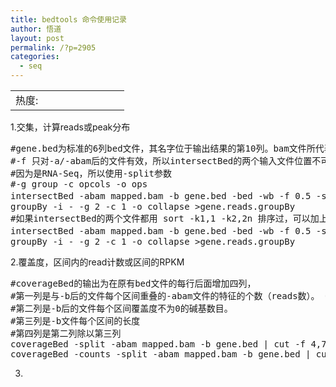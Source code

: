 ```yaml
---
title: bedtools 命令使用记录
author: 悟道
layout: post
permalink: /?p=2905
categories:
  - seq
---
```

<table>
  <tr cellpadding=0><td>
    热度:
  </td><td cellpadding=0><img src='http://210.75.224.29/wordpress/wp-content/plugins/statpresscn/images/sun.gif' width=10 height=10 border=0 /></td><td cellpadding=0><img src='http://210.75.224.29/wordpress/wp-content/plugins/statpresscn/images/sun_dark.gif' width=10 height=10 border=0 /></td><td cellpadding=0><img src='http://210.75.224.29/wordpress/wp-content/plugins/statpresscn/images/sun_dark.gif' width=10 height=10 border=0 /></td><td cellpadding=0><img src='http://210.75.224.29/wordpress/wp-content/plugins/statpresscn/images/sun_dark.gif' width=10 height=10 border=0 /></td><td cellpadding=0><img src='http://210.75.224.29/wordpress/wp-content/plugins/statpresscn/images/sun_dark.gif' width=10 height=10 border=0 /></td></tr>
</table>

1.交集，计算reads或peak分布

<pre class="brush: bash; title: ; notranslate" title="">#gene.bed为标准的6列bed文件，其名字位于输出结果的第10列。bam文件所代表的bed的名字在输出结果的第4列
#-f 只对-a/-abam后的文件有效，所以intersectBed的两个输入文件位置不可对掉
#因为是RNA-Seq，所以使用-split参数
#-g group -c opcols -o ops
intersectBed -abam mapped.bam -b gene.bed -bed -wb -f 0.5 -split ｜ cut -f 4,16 | sort -k16 | \
groupBy -i - -g 2 -c 1 -o collapse &gt;gene.reads.groupBy
#如果intersectBed的两个文件都用 sort -k1,1 -k2,2n 排序过，可以加上-sorted 参数
intersectBed -abam mapped.bam -b gene.bed -bed -wb -f 0.5 -split -sorted ｜ cut -f 4,16 | sort -k16 | \
groupBy -i - -g 2 -c 1 -o collapse &gt;gene.reads.groupBy
</pre>

2.覆盖度，区间内的read计数或区间的RPKM

<pre class="brush: bash; title: ; notranslate" title="">#coverageBed的输出为在原有bed文件的每行后面增加四列，
#第一列是与-b后的文件每个区间重叠的-abam文件的特征的个数（reads数）。 6+1
#第二列是-b后的文件每个区间覆盖度不为0的碱基数目。                    6+2
#第三列是-b文件每个区间的长度                                         6+3
#第四列是第二列除以第三列                                             6+4
coverageBed -split -abam mapped.bam -b gene.bed | cut -f 4,7,9 | awk 'BEGIN{OFS="\t";FS="\t"}{print $1,10^9*$2/$3/total_reads)}' &gt;file
coverageBed -counts -split -abam mapped.bam -b gene.bed | cut -f 4,7,9 &gt;file
</pre>

3.
